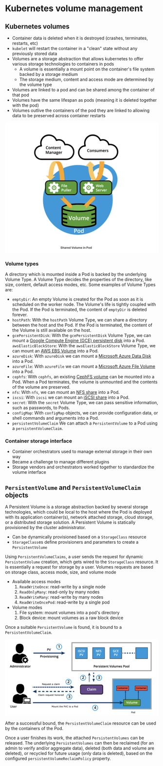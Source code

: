 # Kubernetes volume management

## Kubernetes volumes

- Container data is deleted when it is destroyed (crashes, terminates, restarts, etc)
- `kubelet` will restart the container in a "clean" state without any previously stored data
- Volumes are a storage abstraction that allows kubernetes to offer various storage technologies to containers in pods
  - A volume is essentially a mount point on the container's file system backed by a storage medium
  - The storage medium, content and access mode are determined by the volume type
- Volumes are linked to a pod and can be shared among the container of that pod
- Volumes have the same lifespan as pods (meaning it is deleted together with the pod)
- Volumes outlive the containers of the pod they are linked to allowing data to be preserved across container restarts

![Shared Volume](./figures/shared-volumes.png)

### Volume types

A directory which is mounted inside a Pod is backed by the underlying Volume Type. A Volume Type decides the properties of the directory, like size, content, default access modes, etc. Some examples of Volume Types are:

- `emptyDir`: An empty Volume is created for the Pod as soon as it is scheduled on the worker node. The Volume's life is tightly coupled with the Pod. If the Pod is terminated, the content of `emptyDir` is deleted forever.  
- `hostPath`: With the `hostPath` Volume Type, we can share a directory between the host and the Pod. If the Pod is terminated, the content of the Volume is still available on the host.
- `gcePersistentDisk`: With the `gcePersistentDisk` Volume Type, we can mount a [Google Compute Engine (GCE) persistent disk](https://cloud.google.com/compute/docs/disks/) into a Pod.
`awsElasticBlockStore`: With the `awsElasticBlockStore` Volume Type, we can mount an [AWS EBS Volume](https://aws.amazon.com/ebs/) into a Pod. 
- `azureDisk`: With `azureDisk` we can mount a [Microsoft Azure Data Disk](https://docs.microsoft.com/en-us/azure/virtual-machines/linux/managed-disks-overview) into a Pod.
- `azureFile`: With `azureFile` we can mount a [Microsoft Azure File Volume](https://github.com/kubernetes/examples/blob/master/staging/volumes/azure_file/README.md) into a Pod.
- `cephfs`: With `cephfs`, an existing [CephFS volume](https://ceph.io/ceph-storage/) can be mounted into a Pod. When a Pod terminates, the volume is unmounted and the contents of the volume are preserved.
- `nfs`: With `nfs`, we can mount an [NFS share](https://en.wikipedia.org/wiki/Network_File_System) into a Pod.
- `iscsi`: With `iscsi` we can mount an [iSCSI share](https://en.wikipedia.org/wiki/ISCSI) into a Pod.
- `secret`: With the `secret` Volume Type, we can pass sensitive information, such as passwords, to Pods.
- `configMap`: With `configMap` objects, we can provide configuration data, or shell commands and arguments into a Pod.
- `persistentVolumeClaim` We can attach a `PersistentVolume` to a Pod using a `persistentVolumeClaim`. 


### Container storage interface

- Container orchestrators used to manage external storage in their own way
- Became a challenge to manage different plugins
- Storage vendors and orchestrators worked together to standardize the volume interface

## `PersistentVolume` and `PersistentVolumeClaim` objects

A Persistent Volume is a storage abstraction backed by several storage technologies, which could be local to the host where the Pod is deployed with its application container(s), network attached storage, cloud storage, or a distributed storage solution. A Persistent Volume is statically provisioned by the cluster administrator. 

- Can be dynamically provisioned based on a `StorageClass` resource
- `StorageClass`es define provisioners and parameters to create a `PersistentVolume`

Using `PersistentVolumeClaims`, a user sends the request for dynamic `PersistentVolume` creation, which gets wired to the `StorageClass` resource. It is essentially a request for storage by a user. Volumes requests are based on storage class, access mode, size, and volume mode

- Available access modes
  1) `ReadWriteOnce`: read-write by a single node
  2) `ReadOnlyMany`: read-only by many nodes
  3) `ReadWriteMany`: read-write by many nodes
  4) `ReadWriteOncePod`: read-write by a single pod
- Volume modes
  1) File system: mount volumes into a pod's directory
  2) Block device: mount volumes as a raw block device

Once a suitable `PersistentVolume` is found, it is bound to a `PersistentVolumeClaim`.

![Persistent Volume Claim Request](./figures/volume-claim-request.png)

After a successful bound, the `PersistentVolumeClaim` resource can be used by the containers of the Pod.

Once a user finishes its work, the attached `PersistentVolumes` can be released. The underlying `PersistentVolumes` can then be reclaimed (for an admin to verify and/or aggregate data), deleted (both data and volume are deleted), or recycled for future usage (only data is deleted), based on the configured `persistentVolumeReclaimPolicy` property.
